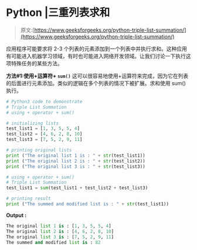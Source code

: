 # Python |三重列表求和

> 原文:[https://www.geeksforgeeks.org/python-triple-list-summation/](https://www.geeksforgeeks.org/python-triple-list-summation/)

应用程序可能要求将 2-3 个列表的元素添加到一个列表中并执行求和。这种应用有可能进入机器学习领域，有时也可能进入网络开发领域。让我们讨论一下执行这项特殊任务的某些方法。

**方法#1:使用+运算符+ `sum()`**
这可以很容易地使用+运算符来完成，因为它在列表的后面进行元素添加。类似的逻辑在多个列表的情况下被扩展。求和使用 sum()执行。

```py
# Python3 code to demonstrate 
# Triple List Summation
# using + operator + sum()

# initializing lists
test_list1 = [1, 3, 5, 5, 4]
test_list2 = [4, 6, 2, 8, 10]
test_list3 = [7, 5, 2, 9, 11]

# printing original lists
print ("The original list 1 is : " + str(test_list1))
print ("The original list 2 is : " + str(test_list2))
print ("The original list 3 is : " + str(test_list3))

# using + operator + sum()
# Triple List Summation
test_list1 = sum(test_list1 + test_list2 + test_list3)

# printing result 
print ("The summed and modified list is : " + str(test_list1))
```

**Output :**

```py
The original list 1 is : [1, 3, 5, 5, 4]
The original list 2 is : [4, 6, 2, 8, 10]
The original list 3 is : [7, 5, 2, 9, 11]
The summed and modified list is : 82

```